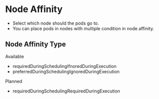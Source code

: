 # Node Affinity
* Select which node should the pods go to.
* You can place pods in nodes with multiple condition in node affinity.

## Node Affinity Type 
Available
* requiredDuringSchedulingIfnoredDuringExecution
* preferredDuringSchedulingIgnoredDuringExecution

Planned
* requiredDuringSchedulingRequiredDuringExecution